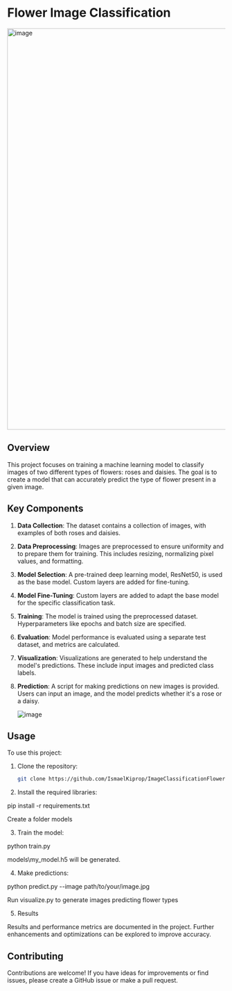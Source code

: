 # Flower Image Classification

<img width="924" alt="image" src="https://github.com/IsmaelKiprop/ImageClassificationFlowers/assets/133222922/17144fb9-71c4-42ef-9399-800803574e2e">



## Overview

This project focuses on training a machine learning model to classify images of two different types of flowers: roses and daisies. The goal is to create a model that can accurately predict the type of flower present in a given image.

## Key Components

1. **Data Collection**: The dataset contains a collection of images, with examples of both roses and daisies.

2. **Data Preprocessing**: Images are preprocessed to ensure uniformity and to prepare them for training. This includes resizing, normalizing pixel values, and formatting.

3. **Model Selection**: A pre-trained deep learning model, ResNet50, is used as the base model. Custom layers are added for fine-tuning.

4. **Model Fine-Tuning**: Custom layers are added to adapt the base model for the specific classification task.

5. **Training**: The model is trained using the preprocessed dataset. Hyperparameters like epochs and batch size are specified.

6. **Evaluation**: Model performance is evaluated using a separate test dataset, and metrics are calculated.

7. **Visualization**: Visualizations are generated to help understand the model's predictions. These include input images and predicted class labels.

8. **Prediction**: A script for making predictions on new images is provided. Users can input an image, and the model predicts whether it's a rose or a daisy.

   ![image](https://github.com/IsmaelKiprop/ImageClassificationFlowers/assets/133222922/0bcee512-9a65-4e0f-ba7c-bf1abbd5abf6)


## Usage

To use this project:

1. Clone the repository:

   ```bash
   git clone https://github.com/IsmaelKiprop/ImageClassificationFlowers.git

2. Install the required libraries:

pip install -r requirements.txt

Create a folder models

3. Train the model:

python train.py

models\my_model.h5 will be generated.

4. Make predictions:

python predict.py --image path/to/your/image.jpg

Run visualize.py  to generate images predicting flower types

5. Results

Results and performance metrics are documented in the project. Further enhancements and optimizations can be explored to improve accuracy.

## Contributing
Contributions are welcome! If you have ideas for improvements or find issues, please create a GitHub issue or make a pull request.
